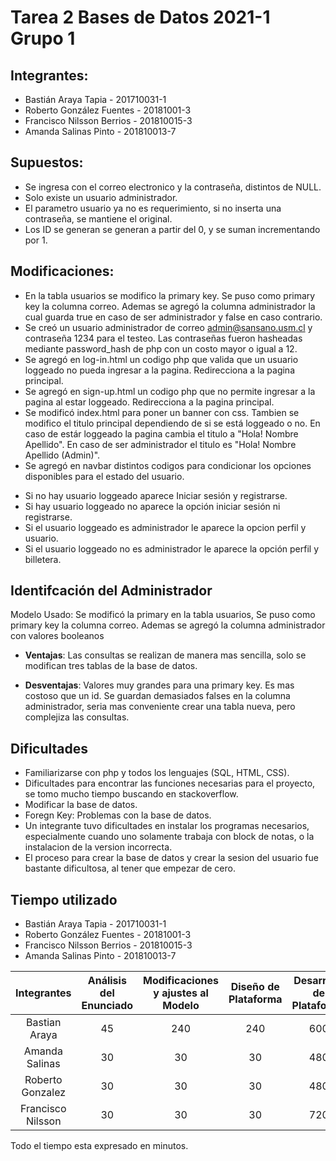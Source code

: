 # Tarea 2 Bases de Datos 2021-1 Grupo 1

## Integrantes:
* Bastián Araya Tapia - 201710031-1
* Roberto González Fuentes - 20181001-3
* Francisco Nilsson Berrios - 201810015-3
* Amanda Salinas Pinto - 201810013-7
 
## Supuestos:

* Se ingresa con el correo electronico y la contraseña, distintos de NULL.
* Solo existe un usuario administrador.
* El parametro usuario ya no es requerimiento, si no inserta una contraseña, se mantiene el original.
* Los ID se generan se generan a partir del 0, y se suman incrementando por 1.

## Modificaciones:
* En la tabla usuarios se modifico la primary key. Se puso como primary key la columna correo. Ademas se agregó la columna administrador la cual guarda true en caso de ser administrador y false en caso contrario. 
* Se creó un usuario administrador de correo admin@sansano.usm.cl y contraseña 1234 para el testeo. 
Las contraseñas fueron hasheadas mediante password_hash de php con un costo mayor o igual a 12.
* Se agregó en log-in.html un codigo php que valida que un usuario loggeado no pueda ingresar a la pagina. Redirecciona a la pagina principal.
* Se agregó en sign-up.html un codigo php que no permite ingresar a la pagina al estar loggeado. Redirecciona a la pagina principal.
* Se modificó index.html para poner un banner con css. Tambien se modifico el titulo principal dependiendo de si se está loggeado o no. En caso de estár loggeado la pagina cambia el titulo a "Hola! Nombre Apellido". En caso de ser administrador el titulo es "Hola! Nombre Apellido (Admin)". 
* Se agregó en navbar distintos codigos para condicionar los opciones disponibles para el estado del usuario.
- Si no hay usuario loggeado aparece Iniciar sesión y registrarse.
- Si hay usuario loggeado no aparece la opción iniciar sesión ni registrarse.
- Si el usuario loggeado es administrador le aparece la opcion perfil y usuario.
- Si el usuario loggeado no es administrador le aparece la opción perfil y billetera.

## Identifcación del Administrador
Modelo Usado:  Se modificó la primary en la tabla usuarios, Se puso como primary key la columna correo. Ademas se agregó la columna administrador con valores booleanos 

* __Ventajas__: Las consultas se realizan de manera mas sencilla, solo se modifican tres tablas de la base de datos. 

* __Desventajas__: Valores muy grandes para una primary key. Es mas costoso que un id. Se guardan demasiados falses en la columna administrador, seria mas conveniente crear una tabla nueva, pero complejiza las consultas. 

## Dificultades
*  Familiarizarse con php y todos los lenguajes (SQL, HTML, CSS).
*  Dificultades para encontrar las funciones necesarias para el proyecto, se tomo mucho tiempo buscando en stackoverflow.
*  Modificar la base de datos.
*  Foregn Key: Problemas con la base de datos.
*  Un integrante tuvo dificultades en instalar los programas necesarios, especialmente cuando uno solamente trabaja con block de notas, o la instalacion de la version incorrecta.
*  El proceso para crear la base de datos y crear la sesion del usuario fue bastante dificultosa, al tener que empezar de cero.

## Tiempo utilizado
* Bastián Araya Tapia - 201710031-1 
* Roberto González Fuentes - 20181001-3 
* Francisco Nilsson Berrios - 201810015-3 
* Amanda Salinas Pinto - 201810013-7 

| Integrantes       | Análisis del Enunciado  | Modificaciones y ajustes al Modelo  | Diseño de Plataforma | Desarrollo de Plataforma | Pruebas Finales|
| :---:             | :-:                     | :-:                                 | :-:                  | :-:                      | :-:            |
| Bastian Araya     |45                       | 240                                 |240                   |600                       |600             |
| Amanda Salinas    |30                       | 30                                  |30                    |480                       |480             |
| Roberto Gonzalez  |30                       | 30                                  |30                    |480                       |480             |
| Francisco Nilsson |30                       | 30                                  |30                    |720                       |720             |

Todo el tiempo esta expresado en minutos.
